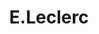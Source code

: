 ---
title: "E.Leclerc"
url: /gonfreville-lorcher/e-leclerc-avenue-du-camp-dolent/
shop: agence de voyage
---